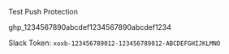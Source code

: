 Test Push Protection

ghp_1234567890abcdef1234567890abcdef1234


Slack Token: `xoxb-123456789012-123456789012-ABCDEFGHIJKLMNO`

